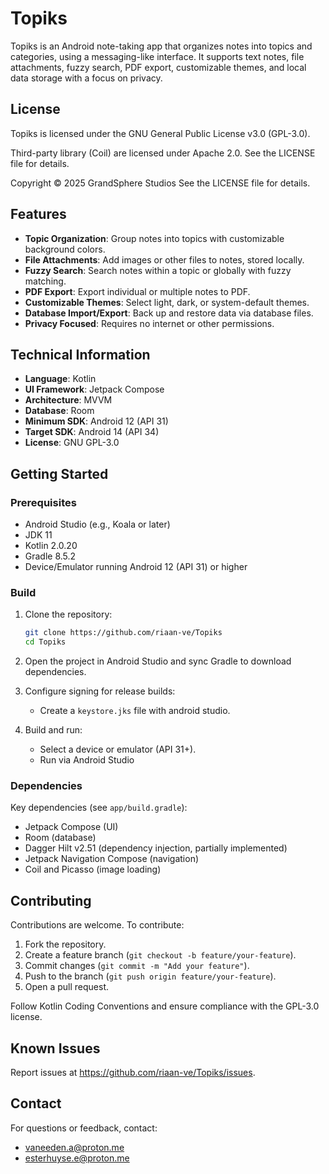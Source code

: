 # Topiks

Topiks is an Android note-taking app that organizes notes into topics and categories, using a messaging-like interface. It supports text notes, file attachments, fuzzy search, PDF export, customizable themes, and local data storage with a focus on privacy.

## License

Topiks is licensed under the GNU General Public License v3.0 (GPL-3.0).

Third-party library (Coil) are licensed under Apache 2.0. See the LICENSE file for details.

Copyright © 2025 GrandSphere Studios
See the LICENSE file for details.

## Features

- **Topic Organization**: Group notes into topics with customizable background colors.
- **File Attachments**: Add images or other files to notes, stored locally.
- **Fuzzy Search**: Search notes within a topic or globally with fuzzy matching.
- **PDF Export**: Export individual or multiple notes to PDF.
- **Customizable Themes**: Select light, dark, or system-default themes.
- **Database Import/Export**: Back up and restore data via database files.
- **Privacy Focused**: Requires no internet or other permissions.

## Technical Information

- **Language**: Kotlin
- **UI Framework**: Jetpack Compose
- **Architecture**: MVVM
- **Database**: Room
- **Minimum SDK**: Android 12 (API 31)
- **Target SDK**: Android 14 (API 34)
- **License**: GNU GPL-3.0

## Getting Started

### Prerequisites

- Android Studio (e.g., Koala or later)
- JDK 11
- Kotlin 2.0.20
- Gradle 8.5.2
- Device/Emulator running Android 12 (API 31) or higher

### Build

1. Clone the repository:

   ```bash
   git clone https://github.com/riaan-ve/Topiks
   cd Topiks
   ```

2. Open the project in Android Studio and sync Gradle to download dependencies.

3. Configure signing for release builds:

    - Create a `keystore.jks` file with android studio.

4. Build and run:

    - Select a device or emulator (API 31+).
    - Run via Android Studio

### Dependencies

Key dependencies (see `app/build.gradle`):

- Jetpack Compose (UI)
- Room (database)
- Dagger Hilt v2.51 (dependency injection, partially implemented)
- Jetpack Navigation Compose (navigation)
- Coil and Picasso (image loading)


## Contributing

Contributions are welcome. To contribute:

1. Fork the repository.
2. Create a feature branch (`git checkout -b feature/your-feature`).
3. Commit changes (`git commit -m "Add your feature"`).
4. Push to the branch (`git push origin feature/your-feature`).
5. Open a pull request.

Follow Kotlin Coding Conventions and ensure compliance with the GPL-3.0 license.

## Known Issues

Report issues at https://github.com/riaan-ve/Topiks/issues.


## Contact

For questions or feedback, contact:

- vaneeden.a@proton.me
- esterhuyse.e@proton.me
